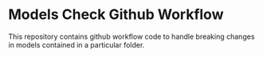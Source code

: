 # Models Check Github Workflow
This repository contains github workflow code to handle breaking changes in models contained in a particular folder.
